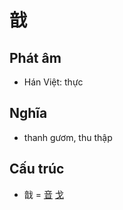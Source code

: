 # 戠

## Phát âm
* Hán Việt: thực

## Nghĩa
* thanh gươm, thu thập

## Cấu trúc
* 戠 = [音](音.md) [戈](戈.md)

<script>window.HANZI_FIELD='戠';</script>